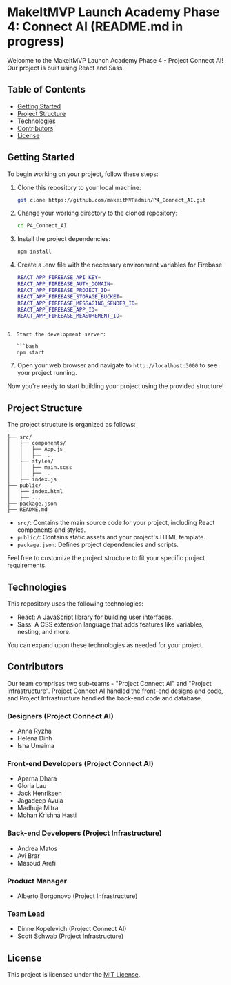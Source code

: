 # MakeItMVP Launch Academy Phase 4: Connect AI (README.md in progress)

Welcome to the MakeItMVP Launch Academy Phase 4 - Project Connect AI! Our project is built using React and Sass. 

## Table of Contents

- [Getting Started](#getting-started)
- [Project Structure](#project-structure)
- [Technologies](#technologies)
- [Contributors](#contributors)
- [License](#license)

## Getting Started

To begin working on your project, follow these steps:

1. Clone this repository to your local machine:

   ```bash
   git clone https://github.com/makeitMVPadmin/P4_Connect_AI.git
   ```



2. Change your working directory to the cloned repository:

   ```bash
   cd P4_Connect_AI
   ```

3. Install the project dependencies:

   ```bash
   npm install
   ```

4. Create a .env file with the necessary environment variables for Firebase

   ```bash
   REACT_APP_FIREBASE_API_KEY=
   REACT_APP_FIREBASE_AUTH_DOMAIN=
   REACT_APP_FIREBASE_PROJECT_ID=
   REACT_APP_FIREBASE_STORAGE_BUCKET=
   REACT_APP_FIREBASE_MESSAGING_SENDER_ID=
   REACT_APP_FIREBASE_APP_ID=
   REACT_APP_FIREBASE_MEASUREMENT_ID=
```

6. Start the development server:

   ```bash
   npm start
   ```

7. Open your web browser and navigate to `http://localhost:3000` to see your project running.

Now you're ready to start building your project using the provided structure!

## Project Structure

The project structure is organized as follows:

```
├── src/
│   ├── components/
│   │   ├── App.js
│   │   ├── ...
│   ├── styles/
│   │   ├── main.scss
│   │   ├── ...
│   ├── index.js
├── public/
│   ├── index.html
│   ├── ...
├── package.json
├── README.md
```

- `src/`: Contains the main source code for your project, including React components and styles.
- `public/`: Contains static assets and your project's HTML template.
- `package.json`: Defines project dependencies and scripts.

Feel free to customize the project structure to fit your specific project requirements.

## Technologies

This repository uses the following technologies:

- React: A JavaScript library for building user interfaces.
- Sass: A CSS extension language that adds features like variables, nesting, and more.

You can expand upon these technologies as needed for your project.

## Contributors
Our team comprises two sub-teams - "Project Connect AI" and "Project Infrastructure".
Project Connect AI handled the front-end designs and code, and Project Infrastructure handled the back-end code and database.
### Designers (Project Connect AI)
- Anna Ryzha
- Helena Dinh
- Isha Umaima
### Front-end Developers (Project Connect AI)
- Aparna Dhara
- Gloria Lau
- Jack Henriksen
- Jagadeep Avula
- Madhuja Mitra
- Mohan Krishna Hasti
### Back-end Developers (Project Infrastructure)
- Andrea Matos
- Avi Brar
- Masoud Arefi
### Product Manager
- Alberto Borgonovo (Project Infrastructure)
### Team Lead
- Dinne Kopelevich (Project Connect AI)
- Scott Schwab (Project Infrastructure)

## License

This project is licensed under the [MIT License](LICENSE).

```

```
````
